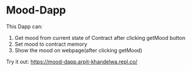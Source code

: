 # Mood-Dapp
This Dapp can:  
1. Get mood from current state of Contract after clicking getMood button  
2. Set mood to contract memory  
3. Show the mood on webpage(after clicking getMood)

Try it out: https://mood-dapp.arpit-khandelwa.repl.co/
